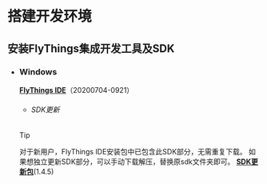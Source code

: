 # 搭建开发环境
## 安装FlyThings集成开发工具及SDK

* ### Windows   
  <a id="ide-download" href=""> <strong>FlyThings IDE</strong></a>（20200704-0921） 
  
  
  
  
  * ###### SDK更新  

   >[!TIP]
   > 对于新用户，FlyThings IDE安装包中已包含此SDK部分，无需重复下载。 如果想独立更新SDK部分，可以手动下载解压，替换原sdk文件夹即可。 [**SDK更新包**](http://download.flythings.cn/ide/sdk.7z)(1.4.5)